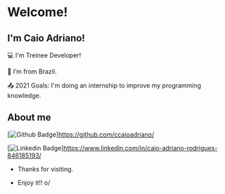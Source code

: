 # Welcome!

 

## I'm Caio Adriano!

 

:computer: I'm Treinee Developer!

:house_with_garden: I’m from Brazil.

:outbox_tray: 2021 Goals: I'm doing an internship to improve my programming knowledge.

## About me

[![Github Badge](https://img.shields.io/badge/-Github-000?style=flat-square&logo=Github&logoColor=white&link=https://github.com/ccaioadriano/)]https://github.com/ccaioadriano/

[![Linkedin Badge](https://img.shields.io/badge/-LinkedIn-blue?style=flat-square&logo=Linkedin&logoColor=white&link=https://www.linkedin.com/in/caio-adriano-rodrigues-846185193/)]https://www.linkedin.com/in/caio-adriano-rodrigues-846185193/



- Thanks for visiting.

- Enjoy it!! o/
